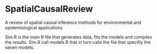 # SpatialCausalReview
A review of spatial causal inference methods for environmental and epidemiological applications

Sim.R is the main R file that generates data, fits the models and compiles the results.  Sim.R call models.R that in turn calls the file that specifiy the seven models.
